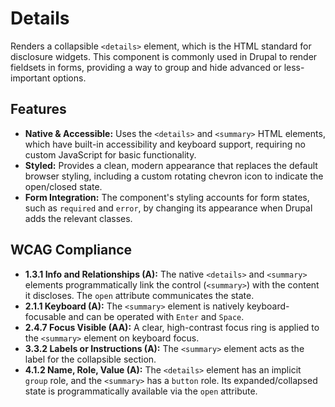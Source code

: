 # Details

Renders a collapsible `<details>` element, which is the HTML standard for
disclosure widgets. This component is commonly used in Drupal to render
fieldsets in forms, providing a way to group and hide advanced or less-important
options.

## Features

- **Native & Accessible:** Uses the `<details>` and `<summary>` HTML elements,
  which have built-in accessibility and keyboard support, requiring no custom
  JavaScript for basic functionality.
- **Styled:** Provides a clean, modern appearance that replaces the default
  browser styling, including a custom rotating chevron icon to indicate the
  open/closed state.
- **Form Integration:** The component's styling accounts for form states, such
  as `required` and `error`, by changing its appearance when Drupal adds the
  relevant classes.

## WCAG Compliance

- **1.3.1 Info and Relationships (A):** The native `<details>` and `<summary>`
  elements programmatically link the control (`<summary>`) with the content it
  discloses. The `open` attribute communicates the state.
- **2.1.1 Keyboard (A):** The `<summary>` element is natively keyboard-focusable
  and can be operated with `Enter` and `Space`.
- **2.4.7 Focus Visible (AA):** A clear, high-contrast focus ring is applied to
  the `<summary>` element on keyboard focus.
- **3.3.2 Labels or Instructions (A):** The `<summary>` element acts as the
  label for the collapsible section.
- **4.1.2 Name, Role, Value (A):** The `<details>` element has an
  implicit `group` role, and the `<summary>` has a `button` role. Its
  expanded/collapsed state is programmatically available via the `open`
  attribute.
